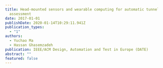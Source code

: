 ```yaml
---
title: Head-mounted sensors and wearable computing for automatic tunnel vision
  assessment
date: 2017-01-01
publishDate: 2020-01-14T10:29:11.941Z
publication_types:
  - "1"
authors:
  - Yuchao Ma
  - Hassan Ghasemzadeh
publication: IEEE/ACM Design, Automation and Test in Europe (DATE)
abstract: ""
featured: false
---
```

